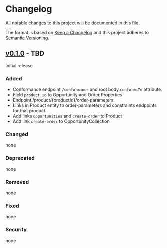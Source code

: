 # Changelog

All notable changes to this project will be documented in this file.

The format is based on [Keep a Changelog](http://keepachangelog.com/en/1.0.0/)
and this project adheres to [Semantic Versioning](http://semver.org/spec/v2.0.0.html).

## [v0.1.0] - TBD

Initial release

### Added

- Conformance endpoint `/conformance` and root body `conformsTo` attribute.
- Field `product_id` to Opportunity and Order Properties
- Endpoint /product/{productId}/order-parameters.
- Links in Product entity to order-parameters and constraints endpoints for that product.
- Add links `opportunities` and `create-order` to Product
- Add link `create-order` to OpportunityCollection

### Changed

none

### Deprecated

none

### Removed

none

### Fixed

none

### Security

none


[unreleased]: https://github.com/stapi-spec/stapi-fastapi/compare/v0.1.0...main
[v0.1.0]: https://github.com/stapi-spec/stapi-fastapi/tree/v0.1.0
